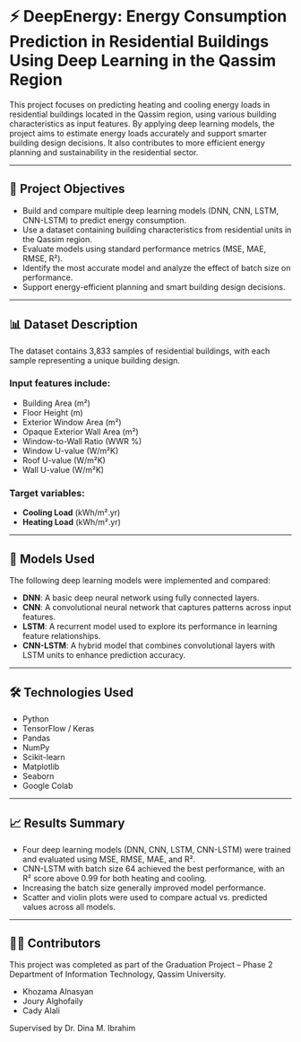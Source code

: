 # ⚡ DeepEnergy: Energy Consumption Prediction in Residential Buildings Using Deep Learning in the Qassim Region

This project focuses on predicting heating and cooling energy loads in residential buildings located in the Qassim region, using various building characteristics as input features.
By applying deep learning models, the project aims to estimate energy loads accurately and support smarter building design decisions. It also contributes to more efficient energy planning and sustainability in the residential sector.

---

## 📌 Project Objectives

- Build and compare multiple deep learning models (DNN, CNN, LSTM, CNN-LSTM) to predict energy consumption.
- Use a dataset containing building characteristics from residential units in the Qassim region.
- Evaluate models using standard performance metrics (MSE, MAE, RMSE, R²).
- Identify the most accurate model and analyze the effect of batch size on performance.
- Support energy-efficient planning and smart building design decisions.

---

## 📊 Dataset Description

The dataset contains 3,833 samples of residential buildings, with each sample representing a unique building design.

### Input features include:
- Building Area (m²)
- Floor Height (m)
- Exterior Window Area (m²)
- Opaque Exterior Wall Area (m²)
- Window-to-Wall Ratio (WWR %)
- Window U-value (W/m²K)
- Roof U-value (W/m²K)
- Wall U-value (W/m²K)

### Target variables:
- **Cooling Load** (kWh/m².yr)
- **Heating Load** (kWh/m².yr)

---

## 🧠 Models Used

The following deep learning models were implemented and compared:

- **DNN**: A basic deep neural network using fully connected layers.
- **CNN**: A convolutional neural network that captures patterns across input features.
- **LSTM**: A recurrent model used to explore its performance in learning feature relationships.
- **CNN-LSTM**: A hybrid model that combines convolutional layers with LSTM units to enhance prediction accuracy.

---

## 🛠️ Technologies Used

- Python  
- TensorFlow / Keras  
- Pandas  
- NumPy  
- Scikit-learn  
- Matplotlib  
- Seaborn  
- Google Colab

---

## 📈 Results Summary

- Four deep learning models (DNN, CNN, LSTM, CNN-LSTM) were trained and evaluated using MSE, RMSE, MAE, and R².
- CNN-LSTM with batch size 64 achieved the best performance, with an R² score above 0.99 for both heating and cooling.
- Increasing the batch size generally improved model performance.
- Scatter and violin plots were used to compare actual vs. predicted values across all models.

---

## 👩‍💻 Contributors

This project was completed as part of the Graduation Project – Phase 2  
Department of Information Technology, Qassim University.

- Khozama Alnasyan  
- Joury Alghofaily  
- Cady Alali

Supervised by Dr. Dina M. Ibrahim
